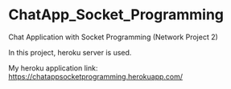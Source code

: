 # ChatApp_Socket_Programming
Chat Application with Socket Programming (Network Project 2)

In this project, heroku server is used.

My heroku application link: https://chatappsocketprogramming.herokuapp.com/
